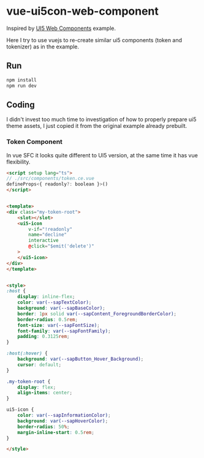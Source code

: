 # vue-ui5con-web-component

Inspired by [UI5 Web Components](https://github.com/ilhan007/ui5con-web-component) example.

Here I try to use vuejs to re-create similar ui5 components (token and tokenizer) as in the example.

## Run

```bash
npm install
npm run dev
```

## Coding

I didn't invest too much time to investigation of how to properly prepare ui5 theme assets, I just copied it from the original example already prebuilt.

### Token Component

In vue SFC it looks quite different to UI5 version, at the same time it has vue flexibility.
```html
<script setup lang="ts">
// ./src/components/token.ce.vue
defineProps<{ readonly?: boolean }>()
</script>


<template>
<div class="my-token-root"> 
	<slot></slot>
    <ui5-icon
        v-if="!readonly"
        name="decline"
        interactive
        @click="$emit('delete')"
    >
    </ui5-icon>
</div>
</template>


<style>
:host {
	display: inline-flex;
	color: var(--sapTextColor);
	background: var(--sapBaseColor);
	border: 1px solid var(--sapContent_ForegroundBorderColor);
	border-radius: 0.5rem;
	font-size: var(--sapFontSize);
	font-family: var(--sapFontFamily);
	padding: 0.3125rem;
}

:host(:hover) {
	background: var(--sapButton_Hover_Background);
	cursor: default;
}

.my-token-root {
	display: flex;
	align-items: center;
}

ui5-icon {
	color: var(--sapInformationColor);
	background: var(--sapHoverColor);
	border-radius: 50%;
	margin-inline-start: 0.5rem;
}

</style>
```
